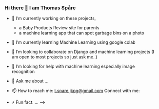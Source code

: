 ### Hi there 👋 I am Thomas Spåre

- 🔭 I’m currently working on these projects,
    -  a Baby Products Review site for parents
    -  a machine learning app that can spot garbage bins on a photo
      
- 🌱 I’m currently learning Machine Learning using google colab 
- 👯 I’m looking to collaborate on Django and machine learning projects
  (I am open to most projects so just ask me..)
- 🤔 I’m looking for help with machine learning especially image recognition
   
- 💬 Ask me about ...
- 📫 How to reach me: t.spare.jkpg@gmail.com
  Connect with me:  
- ⚡ Fun fact: ...
-->
